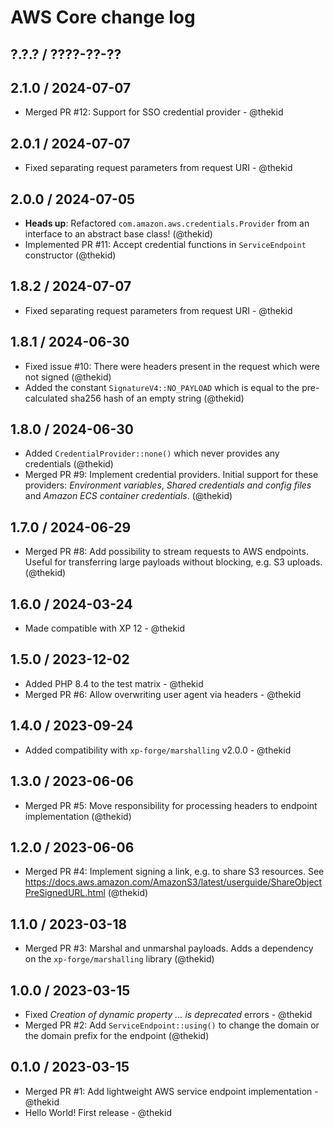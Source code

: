 AWS Core change log
===================

## ?.?.? / ????-??-??

## 2.1.0 / 2024-07-07

* Merged PR #12: Support for SSO credential provider - @thekid

## 2.0.1 / 2024-07-07

* Fixed separating request parameters from request URI - @thekid

## 2.0.0 / 2024-07-05

* **Heads up**: Refactored `com.amazon.aws.credentials.Provider` from an
  interface to an abstract base class!
  (@thekid)
* Implemented PR #11: Accept credential functions in `ServiceEndpoint`
  constructor
  (@thekid)

## 1.8.2 / 2024-07-07

* Fixed separating request parameters from request URI - @thekid

## 1.8.1 / 2024-06-30

* Fixed issue #10: There were headers present in the request which were
  not signed
  (@thekid)
* Added the constant `SignatureV4::NO_PAYLOAD` which is equal to the pre-
  calculated sha256 hash of an empty string
  (@thekid)

## 1.8.0 / 2024-06-30

* Added `CredentialProvider::none()` which never provides any credentials
  (@thekid)
* Merged PR #9: Implement credential providers. Initial support for these
  providers: *Environment variables*, *Shared credentials and config files*
  and *Amazon ECS container credentials*.
  (@thekid)

## 1.7.0 / 2024-06-29

* Merged PR #8: Add possibility to stream requests to AWS endpoints. Useful
  for transferring large payloads without blocking, e.g. S3 uploads.
  (@thekid)

## 1.6.0 / 2024-03-24

* Made compatible with XP 12 - @thekid

## 1.5.0 / 2023-12-02

* Added PHP 8.4 to the test matrix - @thekid
* Merged PR #6: Allow overwriting user agent via headers - @thekid

## 1.4.0 / 2023-09-24

* Added compatibility with `xp-forge/marshalling` v2.0.0 - @thekid

## 1.3.0 / 2023-06-06

* Merged PR #5: Move responsibility for processing headers to endpoint
  implementation
  (@thekid)

## 1.2.0 / 2023-06-06

* Merged PR #4: Implement signing a link, e.g. to share S3 resources. See
  https://docs.aws.amazon.com/AmazonS3/latest/userguide/ShareObjectPreSignedURL.html
  (@thekid)

## 1.1.0 / 2023-03-18

* Merged PR #3: Marshal and unmarshal payloads. Adds a dependency on the
  `xp-forge/marshalling` library
  (@thekid)

## 1.0.0 / 2023-03-15

* Fixed *Creation of dynamic property ... is deprecated* errors - @thekid
* Merged PR #2: Add `ServiceEndpoint::using()` to change the domain or the
  domain prefix for the endpoint
  (@thekid)

## 0.1.0 / 2023-03-15

* Merged PR #1: Add lightweight AWS service endpoint implementation - @thekid
* Hello World! First release - @thekid